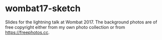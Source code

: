 # wombat17-sketch

Slides for the lightning talk at Wombat 2017. The background photos are of free copyright either from my own photo collection or from <https://freephotos.cc>.
